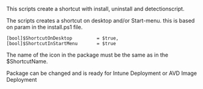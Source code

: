 This scripts create a shortcut with install, uninstall and detectionscript.

The scripts creates a shortcut on desktop and/or Start-menu. this is based on param in the install.ps1 file. 

    [bool]$ShortcutOnDesktop         = $true,
    [bool]$ShortcutInStartMenu       = $true

The name of the icon in the package must be the same as in the $ShortcutName.

Package can be changed and is ready for Intune Deployment or AVD Image Deployment

